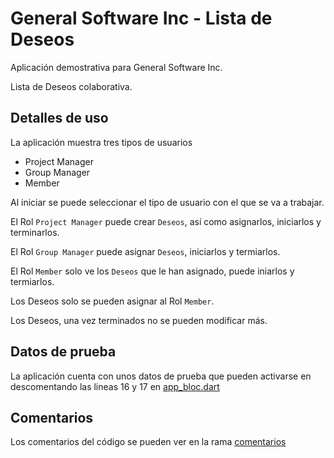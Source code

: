 # General Software Inc - Lista de Deseos

Aplicación demostrativa para General Software Inc.

Lista de Deseos colaborativa.

## Detalles de uso

La aplicación muestra tres tipos de usuarios

- Project Manager
- Group Manager
- Member

Al iniciar se puede seleccionar el tipo de usuario con el que se va a trabajar.

El Rol `Project Manager` puede crear `Deseos`, así como asignarlos, iniciarlos y terminarlos.

El Rol `Group Manager` puede asignar `Deseos`, iniciarlos y termiarlos.

El Rol `Member` solo ve los `Deseos` que le han asignado, puede iniarlos y termiarlos.

Los Deseos solo se pueden asignar al Rol `Member`.

Los Deseos, una vez terminados no se pueden modificar más.

## Datos de prueba

La aplicación cuenta con unos datos de prueba que pueden activarse en descomentando las lineas 16 y 17 en [app_bloc.dart](https://github.com/leolopez89/gsi_wishes/blob/master/lib/bloc/app/app_bloc.dart#L16-L17)

## Comentarios

Los comentarios del código se pueden ver en la rama [comentarios](https://github.com/leolopez89/gsi_wishes/tree/comments)
